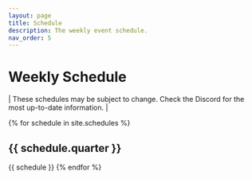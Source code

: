 ```yaml
---
layout: page
title: Schedule
description: The weekly event schedule.
nav_order: 5
---
```


# Weekly Schedule

<!-- | **!!!** I2 will not have weekly meetings on the Fridays 3/18 (finals week) and 3/25 (Spring break). The last Journal Club meeting is on Monday (3/14) from 5:00 PM to 7:00 PM at HUB 238, not the usual Sieg 332. | -->

| These schedules may be subject to change. Check the Discord for the most up-to-date information. |

{% for schedule in site.schedules %}
<h2>{{ schedule.quarter }}</h2>
{{ schedule }}
{% endfor %}
